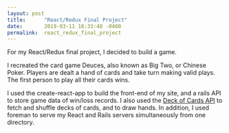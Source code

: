 ```yaml
---
layout: post
title:      "React/Redux Final Project"
date:       2019-03-11 18:33:48 -0400
permalink:  react_redux_final_project
---
```



For my React/Redux final project, I decided to build a game.

I recreated the card game Deuces, also known as Big Two, or Chinese Poker. Players are dealt a hand of cards and take turn making valid plays. The first person to play all their cards wins.

I used the create-react-app to build the front-end of my site, and a rails API to store game data of win/loss records. I also used the [Deck of Cards API](http://deckofcardsapi.com/) to fetch and shuffle decks of cards, and to draw hands. In addition, I used foreman to serve my React and Rails servers simultaneously from one directory.


